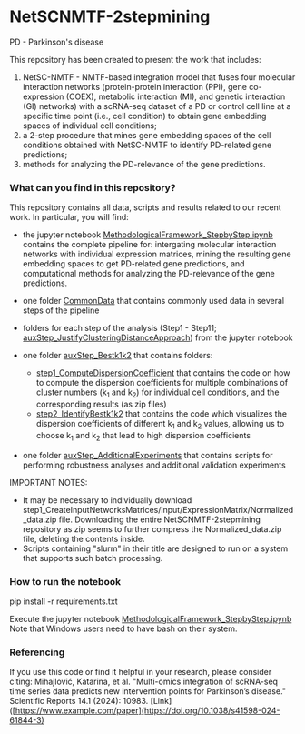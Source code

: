 # NetSCNMTF-2stepmining 
PD - Parkinson's disease

This repository has been created to present the work that includes: 
1) NetSC-NMTF - NMTF-based integration model that fuses four molecular interaction networks (protein-protein interaction (PPI), gene co-expression (COEX), metabolic interaction (MI), and genetic interaction (GI) networks) with a scRNA-seq dataset of a PD or control cell line at a specific time point (i.e., cell condition) to obtain gene embedding spaces of individual cell conditions;
2) a 2-step procedure that mines gene embedding spaces of the cell conditions obtained with NetSC-NMTF to identify PD-related gene predictions;
3) methods for analyzing the PD-relevance of the gene predictions.

### What can you find in this repository?
This repository contains all data, scripts and results related to our recent work. 
In particular, you will find:
- the jupyter notebook [MethodologicalFramework_StepbyStep.ipynb](https://github.com/KatarinaMihajlovic/PD-Genes/blob/main/MethodologicalFramework_StepbyStep.ipynb) contains the complete pipeline for: intergating molecular interaction networks with individual expression matrices, mining the resulting gene embedding spaces to get PD-related gene predictions, and computational methods for analyzing the PD-relevance of the gene predictions.
- one folder [CommonData](https://github.com/KatarinaMihajlovic/PD-Genes/tree/main/CommonData) that contains commonly used data in several steps of the pipeline
- folders for each step of the analysis (Step1 - Step11; [auxStep_JustifyClusteringDistanceApproach](https://github.com/KatarinaMihajlovic/PD-Genes/tree/main/auxStep_JustifyClusteringDistanceApproach)) from the jupyter notebook

- one folder [auxStep_Bestk1k2](https://github.com/KatarinaMihajlovic/PD-Genes/tree/main/auxStep_Bestk1k2) that contains folders:
  - [step1_ComputeDispersionCoefficient](https://github.com/KatarinaMihajlovic/PD-Genes/tree/main/auxStep_Bestk1k2/step1_ComputeDispersionCoefficient) that contains the code on how to compute the dispersion coefficients for multiple combinations of cluster numbers (k<sub>1</sub> and k<sub>2</sub>) for individual cell conditions, and the corresponding results (as zip files)
  - [step2_IdentifyBestk1k2](https://github.com/KatarinaMihajlovic/PD-Genes/tree/main/auxStep_Bestk1k2/step2_IdentifyBestk1k2) that contains the code which visualizes 
the dispersion coefficients of different k<sub>1</sub> and k<sub>2</sub> values, allowing us to choose k<sub>1</sub> and k<sub>2</sub> that lead to high dispersion coefficients

- one folder [auxStep_AdditionalExperiments](https://github.com/KatarinaMihajlovic/PD-Genes/tree/main/auxStep_AdditionalExperiments) that contains scripts for performing robustness analyses and additional validation experiments
     
IMPORTANT NOTES: 
- It may be necessary to individually download step1_CreateInputNetworksMatrices/input/ExpressionMatrix/Normalized_data.zip file. Downloading the entire NetSCNMTF-2stepmining repository as zip seems to further compress the Normalized_data.zip file, deleting the contents inside.
- Scripts containing "slurm" in their title are designed to run on a system that supports such batch processing.


### How to run the notebook
pip install -r requirements.txt

Execute the jupyter notebook [MethodologicalFramework_StepbyStep.ipynb](https://github.com/KatarinaMihajlovic/PD-Genes/blob/main/MethodologicalFramework_StepbyStep.ipynb) 
Note that Windows users need to have bash on their system.

### Referencing
If you use this code or find it helpful in your research, please consider citing:
Mihajlović, Katarina, et al. "Multi-omics integration of scRNA-seq time series data predicts new intervention points for Parkinson’s disease." Scientific Reports 14.1 (2024): 10983. [Link]([https://www.example.com/paper](https://doi.org/10.1038/s41598-024-61844-3)

